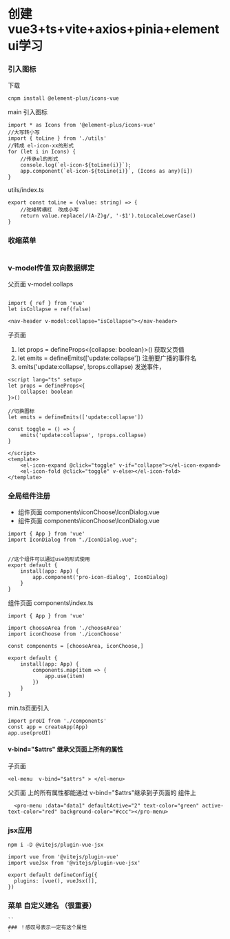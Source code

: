 # 创建vue3+ts+vite+axios+pinia+elementui学习

### 引入图标
下载
```
cnpm install @element-plus/icons-vue
```
main 引入图标
```
import * as Icons from '@element-plus/icons-vue'
//大写转小写
import { toLine } from './utils'
//转成 el-icon-xx的形式
for (let i in Icons) {
    //传承el的形式
    console.log(`el-icon-${toLine(i)}`);
    app.component(`el-icon-${toLine(i)}`, (Icons as any)[i])
}
```
utils/index.ts
```
export const toLine = (value: string) => {
    //驼峰转横杠  改成小写
    return value.replace(/(A-Z)g/, '-$1').toLocaleLowerCase()
}
```
### 收缩菜单
```
```

### v-model传值  双向数据绑定
父页面 v-model:collaps
```

import { ref } from 'vue'
let isCollapse = ref(false)

<nav-header v-model:collapse="isCollapse"></nav-header>
```
子页面
1. let props = defineProps<{collapse: boolean}>() 获取父页值
2. let emits = defineEmits(['update:collapse']) 注册要广播的事件名
3. emits('update:collapse', !props.collapse) 发送事件，
```
<script lang="ts" setup>
let props = defineProps<{
    collapse: boolean
}>()

//切换图标
let emits = defineEmits(['update:collapse'])

const toggle = () => {
    emits('update:collapse', !props.collapse)
}

</script>
<template>
    <el-icon-expand @click="toggle" v-if="collapse"></el-icon-expand>
    <el-icon-fold @click="toggle" v-else></el-icon-fold>
</template>
```
### 全局组件注册

- 组件页面 components\iconChoose\IconDialog.vue
- 组件页面 components\iconChoose\IconDialog.vue
```
import { App } from 'vue'
import IconDialog from "./IconDialog.vue";


//这个组件可以通过use的形式使用
export default {
    install(app: App) {
        app.component('pro-icon-dialog', IconDialog)
    }
}
```
 组件页面 components\index.ts
```
import { App } from 'vue'

import chooseArea from './chooseArea'
import iconChoose from './iconChoose'

const components = [chooseArea, iconChoose,]

export default {
    install(app: App) {
        components.map(item => {
            app.use(item)
        })
    }
}
```
min.ts页面引入
```
import proUI from './components'
const app = createApp(App)
app.use(proUI)
```

####  v-bind="$attrs"  继承父页面上所有的属性
子页面
```
<el-menu  v-bind="$attrs" > </el-menu>
```
父页面 上的所有属性都能通过 v-bind="$attrs"继承到子页面的 组件上
```
  <pro-menu :data="data1" defaultActive="2" text-color="green" active-text-color="red" background-color="#ccc"></pro-menu>
```

### jsx应用
```
npm i -D @vitejs/plugin-vue-jsx

import vue from '@vitejs/plugin-vue'
import vueJsx from '@vitejs/plugin-vue-jsx'

export default defineConfig({
  plugins: [vue(), vueJsx()],
})
```
### 菜单 自定义建名   （很重要）
```
``
### ！感叹号表示一定有这个属性
`
